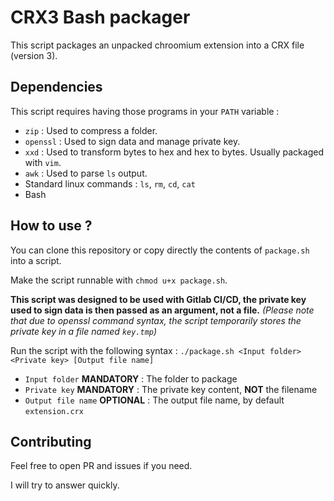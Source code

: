 # CRX3 Bash packager

This script packages an unpacked chroomium extension into a CRX file (version 3).

## Dependencies

This script requires having those programs in your `PATH` variable :

- `zip` : Used to compress a folder.
- `openssl` : Used to sign data and manage private key.
- `xxd` : Used to transform bytes to hex and hex to bytes. Usually packaged with `vim`.
- `awk` : Used to parse `ls` output.
- Standard linux commands : `ls`, `rm`, `cd`, `cat`
- Bash

## How to use ?

You can clone this repository or copy directly the contents of `package.sh` into a script.

Make the script runnable with `chmod u+x package.sh`.

**This script was designed to be used with Gitlab CI/CD, the private key used to sign data is then passed as an argument, not a file.**
*(Please note that due to openssl command syntax, the script temporarily stores the private key in a file named `key.tmp`)*

Run the script with the following syntax : `./package.sh <Input folder> <Private key> [Output file name]`

- `Input folder` **MANDATORY** : The folder to package
- `Private key` **MANDATORY** : The private key content, **NOT** the filename
- `Output file name` **OPTIONAL** : The output file name, by default `extension.crx`

## Contributing

Feel free to open PR and issues if you need.

I will try to answer quickly.


